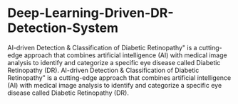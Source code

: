 # Deep-Learning-Driven-DR-Detection-System
AI-driven Detection &amp; Classification of Diabetic Retinopathy" is a cutting-edge approach that combines artificial intelligence (AI) with medical image analysis to identify and categorize a specific eye disease called Diabetic Retinopathy (DR).
AI-driven Detection & Classification of Diabetic Retinopathy" is a cutting-edge approach that combines artificial intelligence (AI) with medical image analysis to identify and categorize a specific eye disease called Diabetic Retinopathy (DR).
